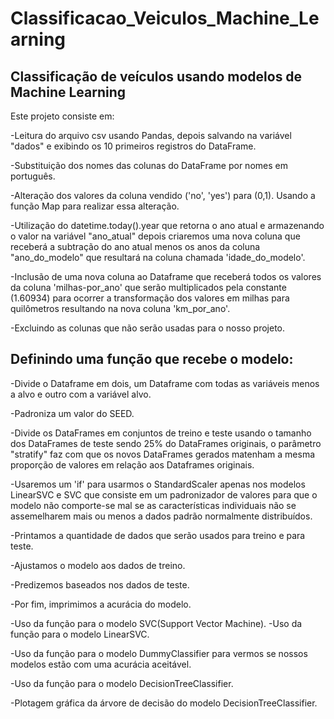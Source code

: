 # Classificacao_Veiculos_Machine_Learning

## Classificação de veículos usando modelos de Machine Learning

Este projeto consiste em:

-Leitura do arquivo csv usando Pandas, depois salvando na variável "dados" e exibindo os 10 primeiros registros do DataFrame.

-Substituição dos nomes das colunas do DataFrame por nomes em português.

-Alteração dos valores da coluna vendido ('no', 'yes') para (0,1). Usando a função Map para realizar essa alteração.

-Utilização do datetime.today().year que retorna o ano atual e armazenando o valor na variável "ano_atual" depois criaremos uma nova coluna que receberá a subtração do ano atual menos os anos da coluna "ano_do_modelo" que resultará na coluna chamada 'idade_do_modelo'.

-Inclusão de uma nova coluna ao Dataframe que receberá todos os valores da coluna 'milhas-por_ano' que serão multiplicados pela constante (1.60934) para ocorrer a transformação dos valores em milhas para quilômetros resultando na nova coluna 'km_por_ano'.

-Excluindo as colunas que não serão usadas para o nosso projeto.

## Definindo uma função que recebe o modelo:

-Divide o Dataframe em dois, um Dataframe com todas as variáveis menos a alvo e outro com a variável alvo.

-Padroniza um valor do SEED.

-Divide os DataFrames em conjuntos de treino e teste usando o tamanho dos DataFrames de teste sendo 25% do DataFrames originais, o parâmetro "stratify" faz com que os novos DataFrames gerados matenham a mesma proporção de valores em relação aos Dataframes originais.

-Usaremos um 'if' para usarmos o StandardScaler apenas nos modelos LinearSVC e SVC que consiste em um padronizador de valores para que o modelo não comporte-se mal se as características individuais não se assemelharem mais ou menos a dados padrão normalmente distribuídos.

-Printamos a quantidade de dados que serão usados para treino e para teste.

-Ajustamos o modelo aos dados de treino.

-Predizemos baseados nos dados de teste.

-Por fim, imprimimos a acurácia do modelo.


-Uso da função para o modelo SVC(Support Vector Machine).
-Uso da função para o modelo LinearSVC.

-Uso da função para o modelo DummyClassifier para vermos se nossos modelos estão com uma acurácia aceitável.

-Uso da função para o modelo DecisionTreeClassifier.

-Plotagem gráfica da árvore de decisão do modelo DecisionTreeClassifier.
